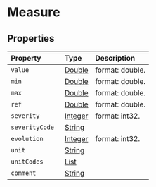 # Measure


## Properties

| Property | Type | Description |
| :--- | :--- | :--- |
| `value ` | [Double](Double) |  format: double. |
| `min ` | [Double](Double) |  format: double. |
| `max ` | [Double](Double) |  format: double. |
| `ref ` | [Double](Double) |  format: double. |
| `severity ` | [Integer](Integer) |  format: int32. |
| `severityCode ` | [String](String) |   |
| `evolution ` | [Integer](Integer) |  format: int32. |
| `unit ` | [String](String) |   |
| `unitCodes ` | [List](CodeStub) |   |
| `comment ` | [String](String) |   |
